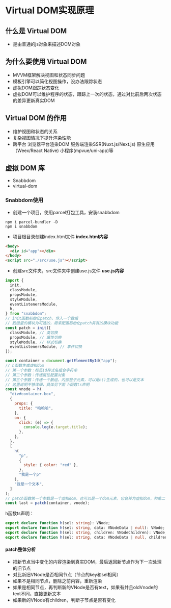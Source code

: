 # Virtual DOM实现原理

## 什么是 Virtual DOM
- 是由普通的js对象来描述DOM对象

## 为什么要使用 Virtual DOM
- MVVM框架解决视图和状态同步问题
- 模板引擎可以简化视图操作，没办法跟踪状态
- 虚拟DOM跟踪状态变化
- 虚拟DOM可以维护程序的状态，跟踪上一次的状态，通过对比前后两次状态的差异更新真实DOM
## Virtual DOM 的作用
- 维护视图和状态的关系
- 复杂视图情况下提升渲染性能
- 跨平台
  浏览器平台渲染DOM
  服务端渲染SSR(Nuxt.js/Next.js)
  原生应用（Weex/React Native)
  小程序(mpvue/uni-app)等
## 虚拟 DOM 库
- Snabbdom
- virtual-dom
### Snabbdom使用
- 创建一个项目，使用parcel打包工具，安装snabbdom
```
npm i parcel-bundler -D
npm i snabbdom
```
- 项目根目录创建index.html文件
**index.html内容**
```html
<body>
  <div id="app"></div>
</body>
<script src="./src/use.js"></script>
```
- 创建src文件夹，src文件夹中创建use.js文件
**use.js内容**
```javascript
import {
  init,
  classModule,
  propsModule,
  styleModule,
  eventListenersModule,
  h,
} from "snabbdom";
// init函数初始化patch，传入一个数组
// 数组里的模块为可选的，用来配置初始化patch具有的模块功能
const patch = init([
  classModule, // 类切换
  propsModule, // 属性切换
  styleModule, // 样式切换
  eventListenersModule, // 事件切换
]);

const container = document.getElementById("app");
// h函数生成虚拟dom
// 第一个参数：标签id样式名组合字符串
// 第二个参数：传递属性配置对象
// 第三个参数：传递一个数组，内部是子元素，可以是h()生成的，也可以是文本
// 这里说明不够详细，具体见下面 h函数ts声明
const vnode = h(
  "div#container.box",
  {
    props: {
      title: "哈哈哈",
    },
    on: {
      click: (e) => {
        console.log(e.target.title);
      },
    },
  },
  [
    h(
      "p",
      {
        style: { color: "red" },
      },
      "我是一个p"
    ),
    "我是一个文本",
  ]
);
// patch函数第一个参数是一个虚拟dom，也可以是一个dom元素，它会转为虚拟dom，和第二个参数对比
const last = patch(container, vnode);
```
h函数ts声明：
```typescript
export declare function h(sel: string): VNode;
export declare function h(sel: string, data: VNodeData | null): VNode;
export declare function h(sel: string, children: VNodeChildren): VNode;
export declare function h(sel: string, data: VNodeData | null, children: VNodeChildren): VNode;
```
#### patch整体分析
- 把新节点当中变化的内容渲染到真实DOM，最后返回新节点作为下一次处理的旧节点
- 对比新旧VNode是否相同节点（节点的key和sel相同）
- 如果不是相同节点，删除之前内容，重新渲染
- 如果是相同节点，再判断新的VNode是否有text，如果有并且oldVnode的text不同，直接更新文本
- 如果新的VNode有children，判断子节点是否有变化
